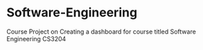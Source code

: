 # Software-Engineering
Course Project on Creating a dashboard for course titled Software Engineering CS3204
